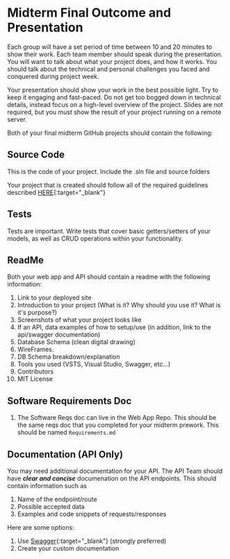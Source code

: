 # Midterm Final Outcome and Presentation

Each group will have a set period of time between 10 and 20 minutes to show their work. Each team member should speak during the presentation. You will want to talk about what your project does, and how it works. You should talk about the technical and personal challenges you faced and conquered during project week.


Your presentation should show your work in the best possible light. Try to keep it engaging and fast-paced. Do not get too bogged down in technical details, instead focus on a high-level overview of the project. Slides are not required, but you must show the result of your project running on a remote server.

Both of your final midterm GitHub projects should contain the following:

## Source Code
This is the code of your project. Include the .sln file and source folders

Your project that is created should follow all of the required guidelines described 
[HERE](ProjReqs.md){:target="_blank"} 

## Tests
Tests are important. Write tests that cover basic getters/setters of your models, as well as CRUD operations within your functionality. 


## ReadMe
Both your web app and API should contain a readme with the following information:
1. Link to your deployed site
1. Introduction to your project (What is it? Why should you use it? What is it's purpose?)
1. Screenshots of what your project looks like
1. If an API, data examples of how to setup/use (in addition, link to the api/swagger documentation)
1. Database Schema (clean digital drawing)
1. WireFrames. 
1. DB Schema breakdown/explanation
1. Tools you used (VSTS, Visual Studio, Swagger, etc...)
1. Contributors
1. MIT License

## Software Requirements Doc
1. The Software Reqs doc can live in the Web App Repo. 
This should be the same reqs doc that you completed for your midterm prework. 
This should be named `Requirements.md`

## Documentation (API Only)
You may need additional documentation for your API. 
The API Team should have ***clear and concise*** documenation on the API endpoints. This should 
contain information such as 

1. Name of the endpoint/route
1. Possible accepted data
1. Examples and code snippets of requests/responses

Here are some options:
1. Use [Swagger](https://docs.microsoft.com/en-us/aspnet/core/tutorials/web-api-help-pages-using-swagger?view=aspnetcore-2.1){:target="_blank"}  (strongly preferred)
1. Create your custom documentation
